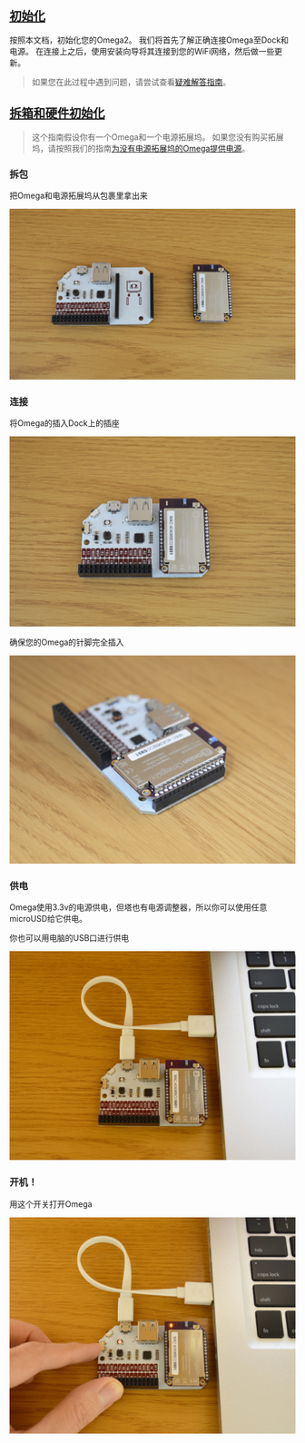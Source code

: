 ## [初始化](#初始化)

按照本文档，初始化您的Omega2。 我们将首先了解正确连接Omega至Dock和电源。 在连接上之后，使用安装向导将其连接到您的WiFi网络，然后做一些更新。
> 如果您在此过程中遇到问题，请尝试查看[疑难解答指南](first-time-troubleshooting.html)。

## [拆箱和硬件初始化](#拆箱和硬件初始化)
> 这个指南假设你有一个Omega和一个电源拓展坞。 如果您没有购买拓展坞，请按照我们的指南[为没有电源拓展坞的Omega提供电源](hardware-prep-no-dock.html)。

### 拆包

把Omega和电源拓展坞从包裹里拿出来

![](../img/unbox-1-omega-with-dock.jpg)

### 连接

将Omega的插入Dock上的插座

![](../img/unbox-2-omega-on-dock.jpg)

确保您的Omega的针脚完全插入

![](../img/unbox-3-omega-on-dock-side.jpg)

### 供电

Omega使用3.3v的电源供电，但塔也有电源调整器，所以你可以使用任意microUSD给它供电。

你也可以用电脑的USB口进行供电

![](../img/unbox-4-omega-provide-power.jpg)

### 开机！

用这个开关打开Omega

![](../img/unbox-5-omega-switched-on.jpg)
